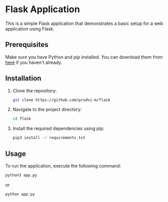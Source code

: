 # Flask Application

This is a simple Flask application that demonstrates a basic setup for a web application using Flask.

## Prerequisites

Make sure you have Python and pip installed. You can download them from [here](https://www.python.org/downloads/) if you haven't already.

## Installation

1. Clone the repository:

    ```bash
    git clone https://github.com/prudvi-m/flask
    ```

2. Navigate to the project directory:

    ```bash
    cd flask
    ```

3. Install the required dependencies using pip:

    ```bash
    pip3 install -r requirements.txt
    ```

## Usage

To run the application, execute the following command:

```bash
python3 app.py 
```

or

```bash
python app.py
```
